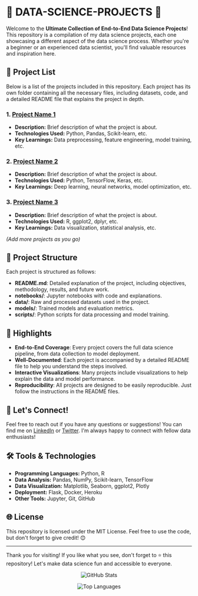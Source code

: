 # 🚀 DATA-SCIENCE-PROJECTS 🧠

Welcome to the **Ultimate Collection of End-to-End Data Science Projects**! This repository is a compilation of my data science projects, each one showcasing a different aspect of the data science process. Whether you're a beginner or an experienced data scientist, you'll find valuable resources and inspiration here.

## 📂 Project List

Below is a list of the projects included in this repository. Each project has its own folder containing all the necessary files, including datasets, code, and a detailed README file that explains the project in depth.

### 1. **[Project Name 1](https://github.com/AnoopGeorge418/DATA-SCIENCE-PROJECTS/tree/main/Project-Name-1)**

   - **Description:** Brief description of what the project is about.
   - **Technologies Used:** Python, Pandas, Scikit-learn, etc.
   - **Key Learnings:** Data preprocessing, feature engineering, model training, etc.

### 2. **[Project Name 2](https://github.com/AnoopGeorge418/DATA-SCIENCE-PROJECTS/tree/main/Project-Name-2)**

   - **Description:** Brief description of what the project is about.
   - **Technologies Used:** Python, TensorFlow, Keras, etc.
   - **Key Learnings:** Deep learning, neural networks, model optimization, etc.

### 3. **[Project Name 3](https://github.com/AnoopGeorge418/DATA-SCIENCE-PROJECTS/tree/main/Project-Name-3)**

   - **Description:** Brief description of what the project is about.
   - **Technologies Used:** R, ggplot2, dplyr, etc.
   - **Key Learnings:** Data visualization, statistical analysis, etc.

*(Add more projects as you go)*

## 🎯 Project Structure

Each project is structured as follows:

- **README.md**: Detailed explanation of the project, including objectives, methodology, results, and future work.
- **notebooks/**: Jupyter notebooks with code and explanations.
- **data/**: Raw and processed datasets used in the project.
- **models/**: Trained models and evaluation metrics.
- **scripts/**: Python scripts for data processing and model training.

## 🌟 Highlights

- **End-to-End Coverage**: Every project covers the full data science pipeline, from data collection to model deployment.
- **Well-Documented**: Each project is accompanied by a detailed README file to help you understand the steps involved.
- **Interactive Visualizations**: Many projects include visualizations to help explain the data and model performance.
- **Reproducibility**: All projects are designed to be easily reproducible. Just follow the instructions in the README files.

## 💬 Let's Connect!

Feel free to reach out if you have any questions or suggestions! You can find me on [LinkedIn](https://www.linkedin.com/in/anoopgeorge418/) or [Twitter](https://twitter.com/anoopgeorge418). I'm always happy to connect with fellow data enthusiasts!

## 🛠️ Tools & Technologies

- **Programming Languages:** Python, R
- **Data Analysis:** Pandas, NumPy, Scikit-learn, TensorFlow
- **Data Visualization:** Matplotlib, Seaborn, ggplot2, Plotly
- **Deployment:** Flask, Docker, Heroku
- **Other Tools:** Jupyter, Git, GitHub

## 🌐 License

This repository is licensed under the MIT License. Feel free to use the code, but don't forget to give credit! 😊

---

Thank you for visiting! If you like what you see, don't forget to ⭐ this repository! Let's make data science fun and accessible to everyone.

<div align="center">
  
  ![GitHub Stats](https://github-readme-stats.vercel.app/api?username=AnoopGeorge418&show_icons=true&theme=radical)
  
  ![Top Languages](https://github-readme-stats.vercel.app/api/top-langs/?username=AnoopGeorge418&layout=compact&theme=radical)

</div>
